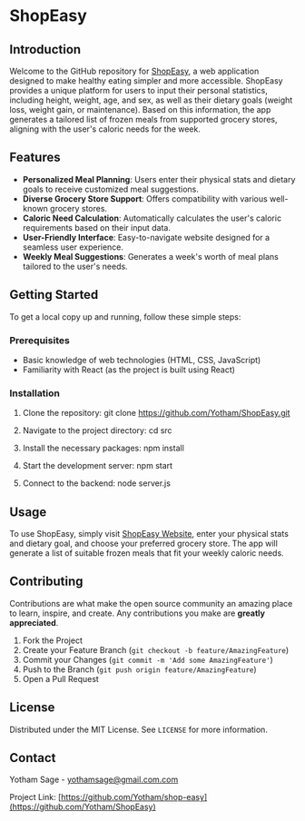 # ShopEasy

## Introduction

Welcome to the GitHub repository for [ShopEasy](https://shop-ez.netlify.app/), a web application designed to make healthy eating simpler and more accessible. ShopEasy provides a unique platform for users to input their personal statistics, including height, weight, age, and sex, as well as their dietary goals (weight loss, weight gain, or maintenance). Based on this information, the app generates a tailored list of frozen meals from supported grocery stores, aligning with the user's caloric needs for the week.

## Features

- **Personalized Meal Planning**: Users enter their physical stats and dietary goals to receive customized meal suggestions.
- **Diverse Grocery Store Support**: Offers compatibility with various well-known grocery stores.
- **Caloric Need Calculation**: Automatically calculates the user's caloric requirements based on their input data.
- **User-Friendly Interface**: Easy-to-navigate website designed for a seamless user experience.
- **Weekly Meal Suggestions**: Generates a week's worth of meal plans tailored to the user's needs.

## Getting Started

To get a local copy up and running, follow these simple steps:

### Prerequisites

- Basic knowledge of web technologies (HTML, CSS, JavaScript)
- Familiarity with React (as the project is built using React)

### Installation

1. Clone the repository:
git clone https://github.com/Yotham/ShopEasy.git

2. Navigate to the project directory:
cd src

3. Install the necessary packages:
npm install

4. Start the development server:
npm start

5. Connect to the backend:
node server.js

## Usage

To use ShopEasy, simply visit [ShopEasy Website](https://shop-ez.netlify.app/), enter your physical stats and dietary goal, and choose your preferred grocery store. The app will generate a list of suitable frozen meals that fit your weekly caloric needs.

## Contributing

Contributions are what make the open source community an amazing place to learn, inspire, and create. Any contributions you make are **greatly appreciated**.

1. Fork the Project
2. Create your Feature Branch (`git checkout -b feature/AmazingFeature`)
3. Commit your Changes (`git commit -m 'Add some AmazingFeature'`)
4. Push to the Branch (`git push origin feature/AmazingFeature`)
5. Open a Pull Request

## License

Distributed under the MIT License. See `LICENSE` for more information.

## Contact

Yotham Sage - [yothamsage@gmail.com.com](mailto:yothamsage@gmail.com.com)

Project Link: [https://github.com/Yotham/shop-easy](https://github.com/Yotham/ShopEasy)
